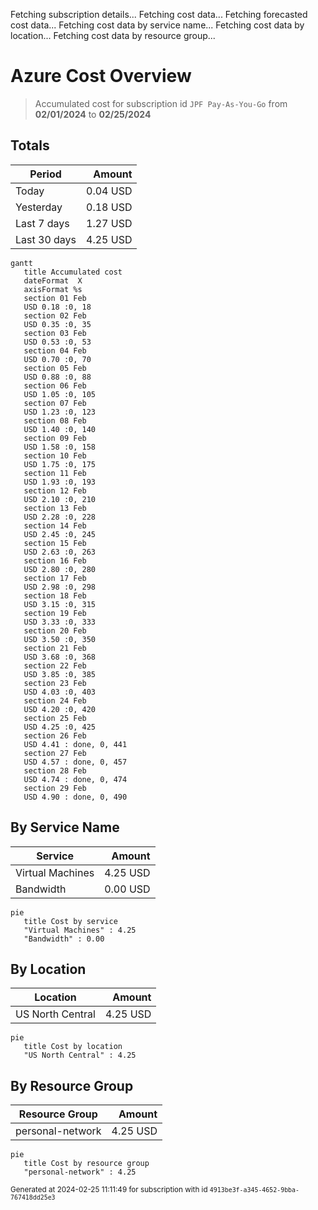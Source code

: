 Fetching subscription details...
Fetching cost data...
Fetching forecasted cost data...
Fetching cost data by service name...
Fetching cost data by location...
Fetching cost data by resource group...
# Azure Cost Overview

> Accumulated cost for subscription id `JPF Pay-As-You-Go` from **02/01/2024** to **02/25/2024**

## Totals

|Period|Amount|
|---|---:|
|Today|0.04 USD|
|Yesterday|0.18 USD|
|Last 7 days|1.27 USD|
|Last 30 days|4.25 USD|

```mermaid
gantt
   title Accumulated cost
   dateFormat  X
   axisFormat %s
   section 01 Feb
   USD 0.18 :0, 18
   section 02 Feb
   USD 0.35 :0, 35
   section 03 Feb
   USD 0.53 :0, 53
   section 04 Feb
   USD 0.70 :0, 70
   section 05 Feb
   USD 0.88 :0, 88
   section 06 Feb
   USD 1.05 :0, 105
   section 07 Feb
   USD 1.23 :0, 123
   section 08 Feb
   USD 1.40 :0, 140
   section 09 Feb
   USD 1.58 :0, 158
   section 10 Feb
   USD 1.75 :0, 175
   section 11 Feb
   USD 1.93 :0, 193
   section 12 Feb
   USD 2.10 :0, 210
   section 13 Feb
   USD 2.28 :0, 228
   section 14 Feb
   USD 2.45 :0, 245
   section 15 Feb
   USD 2.63 :0, 263
   section 16 Feb
   USD 2.80 :0, 280
   section 17 Feb
   USD 2.98 :0, 298
   section 18 Feb
   USD 3.15 :0, 315
   section 19 Feb
   USD 3.33 :0, 333
   section 20 Feb
   USD 3.50 :0, 350
   section 21 Feb
   USD 3.68 :0, 368
   section 22 Feb
   USD 3.85 :0, 385
   section 23 Feb
   USD 4.03 :0, 403
   section 24 Feb
   USD 4.20 :0, 420
   section 25 Feb
   USD 4.25 :0, 425
   section 26 Feb
   USD 4.41 : done, 0, 441
   section 27 Feb
   USD 4.57 : done, 0, 457
   section 28 Feb
   USD 4.74 : done, 0, 474
   section 29 Feb
   USD 4.90 : done, 0, 490
```

## By Service Name

|Service|Amount|
|---|---:|
|Virtual Machines|4.25 USD|
|Bandwidth|0.00 USD|

```mermaid
pie
   title Cost by service
   "Virtual Machines" : 4.25
   "Bandwidth" : 0.00
```

## By Location

|Location|Amount|
|---|---:|
|US North Central|4.25 USD|

```mermaid
pie
   title Cost by location
   "US North Central" : 4.25
```

## By Resource Group

|Resource Group|Amount|
|---|---:|
|personal-network|4.25 USD|

```mermaid
pie
   title Cost by resource group
   "personal-network" : 4.25
```

<sup>Generated at 2024-02-25 11:11:49 for subscription with id `4913be3f-a345-4652-9bba-767418dd25e3`</sup>
